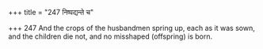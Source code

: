 +++
title = "247 निष्पद्यन्ते च"

+++
247	And the crops of the husbandmen spring up, each as it was sown, and the children die not, and no misshaped (offspring) is born.